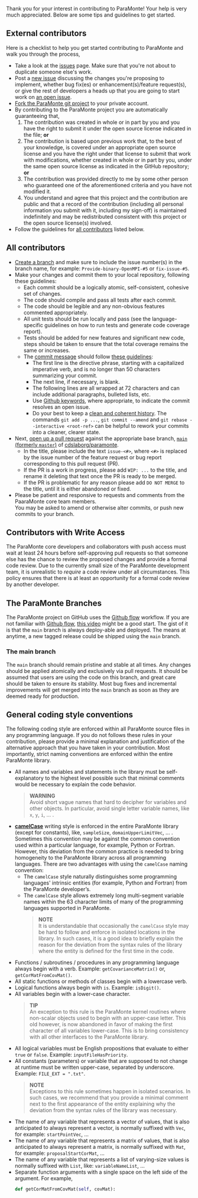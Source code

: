 
Thank you for your interest in contributing to ParaMonte! Your help is very much appreciated. 
Below are some tips and guidelines to get started. 

## External contributors  

Here is a checklist to help you get started contributing to ParaMonte and walk you through the process,  

+   Take a look at the [issues](https://github.com/cdslaborg/paramonte/issues) page. Make sure that you're not about to duplicate someone else's work.  
+   Post a [new issue](https://github.com/cdslaborg/paramonte/issues/new/choose) discussing the changes you're proposing to implement, 
    whether bug fix(es) or enhancement(s)/feature request(s), 
    or give the rest of developers a heads up that you are going to start work on [an open issue](https://github.com/cdslaborg/paramonte/issues).  
+   [Fork the ParaMonte git project](https://help.github.com/articles/fork-a-repo/) to your private account.  
+   By contributing to the ParaMonte project you are automatically guaranteeing that,  
    1.  The contribution was created in whole or in part by you and you have the right to submit it under the open source license indicated in the file; **or**  
    1.  The contribution is based upon previous work that, to the best of your knowledge, 
    is covered under an appropriate open source license and you have the right under that license to submit that work with modifications, 
    whether created in whole or in part by you, under the same open source license as indicated in the GitHub repository; **or**  
    1.  The contribution was provided directly to me by some other person who guaranteed one of the aforementioned criteria and you have not modified it.  
    1.  You understand and agree that this project and the contribution are public and that a record of the contribution 
        (including all personal information you submit with it, including my sign-off) is maintained indefinitely 
        and may be redistributed consistent with this project or the open source license(s) involved.  
+   Follow the guidelines for [all contributors](#all-contributors) listed below.  

## All contributors  

+   [Create a branch](https://help.github.com/articles/creating-and-deleting-branches-within-your-repository/) and make sure to include the issue number(s) in the branch name, for example: `Provide-binary-OpenMPI-#5` or `fix-issue-#5`.  
+   Make your changes and commit them to your local repository, following these guidelines:  
    +   Each commit should be a logically atomic, self-consistent, cohesive set of changes.  
    +   The code should compile and pass all tests after each commit.  
    +   The code should be legible and any non-obvious features commented appropriately.  
    +   All unit tests should be run locally and pass (see the language-specific guidelines on how to run tests and generate code coverage report). 
    +   Tests should be added for new features and significant new code, 
        steps should be taken to ensure that the total coverage remains the same or increases.
    +   The [commit message](https://robots.thoughtbot.com/5-useful-tips-for-a-better-commit-message) should follow [these guidelines](https://tbaggery.com/2008/04/19/a-note-about-git-commit-messages.html):  
        +   The first line is the directive phrase, starting with a capitalized imperative verb, and is no longer than 50 characters summarizing your commit.  
        +   The next line, if necessary, is blank.  
        +   The following lines are all wrapped at 72 characters and can include additional paragraphs, bulleted lists, etc.  
        +   Use [Github keywords](https://help.github.com/articles/closing-issues-via-commit-messages/#closing-an-issue-in-a-different-repository), where appropriate, to indicate the commit resolves an open issue.  
        +   Do your best to keep a [clean and coherent history](https://www.notion.so/reviewboard/Keeping-Commit-Histories-Clean-0f717c4e802c4a0ebd852cf9337ce5d2). 
            The commands `git add -p ...`, `git commit --amend` and `git rebase --interactive <root-ref>` 
            can be helpful to rework your commits into a cleaner, clearer state.  
+   Next, [open up a pull request](https://github.com/cdslaborg/paramonte/compare) against the appropriate base branch, [`main` (formerly `master`)](https://github.com/cdslaborg/paramonte/tree/main) of [cdslaborg/paramonte](https://github.com/cdslaborg/paramonte).  
    +   In the title, please include the text `issue-<#>`, where `<#>` is replaced by 
        the issue number of the feature request or bug report corresponding to this pull request (PR).  
    +   If the PR is a work in progress, please add `WIP: ...` to the title, and rename it deleting that text once the PR is ready to be merged.  
    +   If the PR is problematic for any reason please add `DO NOT MERGE` to the title, until it is either abandoned or fixed.  
+   Please be patient and responsive to requests and comments from the PaaraMonte core team members.  
    You may be asked to amend or otherwise alter commits, or push new commits to your branch.  

## Contributors with Write Access  

The ParaMonte core developers and collaborators with push access must wait at least 24 hours before self-approving 
pull requests so that someone else has the chance to review the proposed changes and provide a formal code review. 
Due to the currently small size of the ParaMonte development team, it is unrealistic to *require* a code review under 
all circumstances. This policy ensures that there is at least an opportunity for a formal code review by another developer.  

## The ParaMonte Branches  

The ParaMonte project on GitHub uses the [Github flow](https://guides.github.com/introduction/flow/) workflow. If you are not familiar with [Github flow](https://guides.github.com/introduction/flow/), [this video](https://www.youtube.com/watch?v=EwWZbyjDs9c&feature=youtu.be&list=PLg7s6cbtAD17uAwaZwiykDci_q3te3CTY) might be a good start. The gist of it is that the `main` branch is always deploy-able and deployed. The means at anytime, a new tagged release could be shipped using the `main` branch.

### The main branch  

The `main` branch should remain pristine and stable at all times. Any changes should be applied atomically and exclusively via pull requests. It should be assumed that users are using the code on this branch,
and great care should be taken to ensure its stability. Most bug fixes and incremental improvements will get merged into the `main` branch as soon as they are deemed ready for production.

## General coding style conventions  

The following coding style are enforced within all ParaMonte source files in any programming language. If you do not follows these rules in your contribution, please provide a minimal explanation and justification of the alternative approach that you have taken in your contribution. Most importantly, strict naming conventions are enforced within the entire ParaMonte library.  

+   All names and variables and statements in the library must be self-explanatory to the highest level possible such that minimal comments would be necessary to explain the code behavior.  
    > **WARNING**  
    > Avoid short vague names that hard to decipher for variables and other objects. In particular, avoid single letter variable names, like `x`, `y`, `i`, ... .  
+   [**camelCase**](https://en.wikipedia.org/wiki/Camel_case) writing style is enforced in the entire ParaMonte library (except for constants), like, `sampleSize`, `domainUpperLimitVec`, ... .  Sometimes this convention may be against the common convention used within a particular language, for example, Python or Fortran. However, this deviation from the common practice is needed to bring homogeneity to the ParaMonte library across all programming languages. There are two advantages with using the `camelCase` naming convention:  
    +   The `camelCase` style naturally distinguishes some programming languages' intrinsic entities (for example, Python and Fortran) from the ParaMonte developer’s.  
    +   The `camelCase` style allows extremely long multi-segment variable names within the 63 character limits of many of the programming languages supported in ParaMonte.  
        > **NOTE**  
        > It is understandable that occasionally the `camelCase` style may be hard to follow and enforce in isolated locations in the library. In such cases, it is a good idea to briefly explain the reason for the deviation from the syntax rules of the library where the entity is defined for the first time in the code.  
+   Functions / subroutines / procedures in any programming language always begin with a verb. Example: `getCovarianceMatrix()` or, `getCorMatFromCovMat()`.  
+   All static functions or methods of classes begin with a lowercase verb.
+   Logical functions always begin with `is`. Example: `isDigit()`.  
+   All variables begin with a lower-case character. 
    > **TIP**  
    > An exception to this rule is the ParaMonte kernel routines where non-scalar objects used to begin with an upper-case letter. This old however, is now abandoned in favor of making the first character of all variables lower-case. This is to bring consistency with all other interfaces to the ParaMonte library.  
+   All logical variables must be English propositions that evaluate to either `true` or `false`. Example: `inputFileHasPriority`.  
+   All constants (parameters) or variable that are supposed to not change at runtime must be written upper-case, separated by underscore. Example: `FILE_EXT = ".txt"`.  
    > **NOTE**  
    > Exceptions to this rule sometimes happen in isolated scenarios. In such cases, we recommend that you provide a minimal comment next to the first appearance of the entity explaining why the deviation from the syntax rules of the library was necessary.  
+   The name of any variable that represents a vector of values, that is also anticipated to always represent a vector, is normally suffixed with `Vec`, for example: `startPointVec`, ...
+   The name of any variable that represents a matrix of values, that is also anticipated to always represent a matrix, is normally suffixed with `Mat`, for example: `proposalStartCorMat`, ...
+   The name of any variable that represents a list of varying-size values is normally suffixed with `List`, like: `variableNameList`, ...
+   Separate function arguments with a single space on the left side of the argument. For example,  
    ```python  
    def getCorMatFromCovMat(self, covMat):
    ```  
